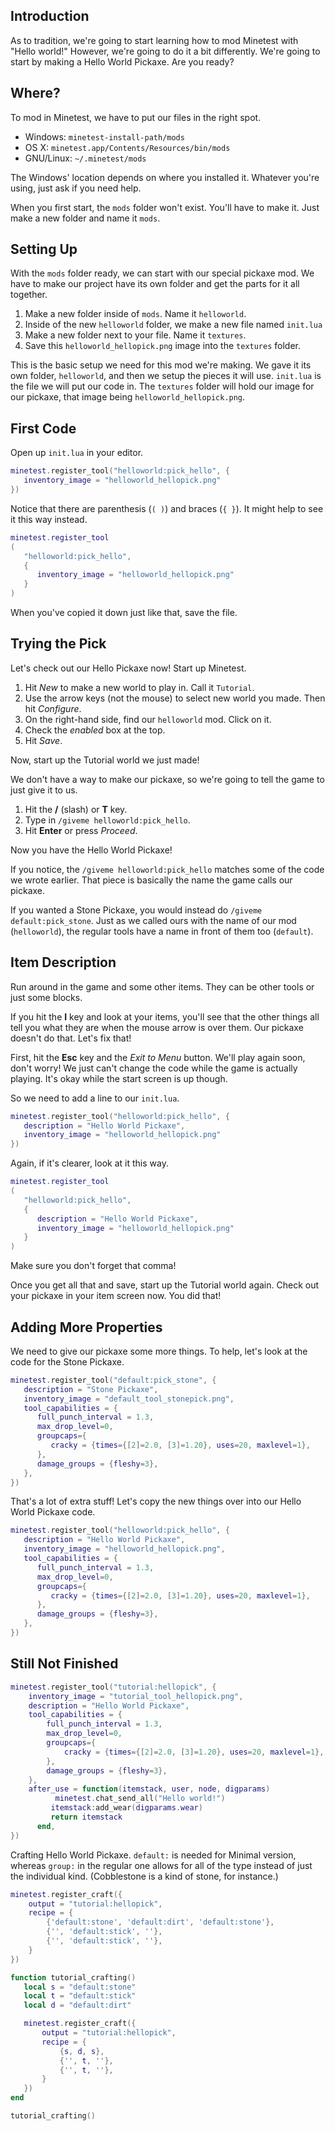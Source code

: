 ## Introduction

As to tradition, we're going to start learning how to mod Minetest with "Hello world!" However, we're going to do it a bit differently. We're going to start by making a Hello World Pickaxe. Are you ready?

## Where?

To mod in Minetest, we have to put our files in the right spot.

 * Windows: `minetest-install-path/mods`
 * OS X: `minetest.app/Contents/Resources/bin/mods`
 * GNU/Linux: `~/.minetest/mods`

The Windows' location depends on where you installed it. Whatever you're using, just ask if you need help.

When you first start, the `mods` folder won't exist. You'll have to make it. Just make a new folder and name it `mods`.

## Setting Up

With the `mods` folder ready, we can start with our special pickaxe mod. We have to make our project have its own folder and get the parts for it all together.

1. Make a new folder inside of `mods`. Name it `helloworld`.
2. Inside of the new `helloworld` folder, we make a new file named `init.lua`
3. Make a new folder next to your file. Name it `textures`.
4. Save this `helloworld_hellopick.png` image into the `textures` folder.

This is the basic setup we need for this mod we're making. We gave it its own folder, `helloworld`, and then we setup the pieces it will use. `init.lua` is the file we will put our code in. The `textures` folder will hold our image for our pickaxe, that image being `helloworld_hellopick.png`.

## First Code

Open up `init.lua` in your editor.

```Lua
minetest.register_tool("helloworld:pick_hello", {
   inventory_image = "helloworld_hellopick.png"
})
```

Notice that there are parenthesis (`( )`) and braces (`{ }`). It might help to see it this way instead.

```Lua
minetest.register_tool
(
   "helloworld:pick_hello",
   {
      inventory_image = "helloworld_hellopick.png"
   }
)
```

When you've copied it down just like that, save the file.

## Trying the Pick

Let's check out our Hello Pickaxe now! Start up Minetest.

1. Hit *New* to make a new world to play in. Call it `Tutorial`.
2. Use the arrow keys (not the mouse) to select new world you made. Then hit *Configure*.
3. On the right-hand side, find our `helloworld` mod. Click on it.
4. Check the *enabled* box at the top.
5. Hit *Save*.

Now, start up the Tutorial world we just made!

We don't have a way to make our pickaxe, so we're going to tell the game to just give it to us.

1. Hit the **/** (slash) or **T** key.
2. Type in `/giveme helloworld:pick_hello`.
3. Hit **Enter** or press *Proceed*.

Now you have the Hello World Pickaxe!

If you notice, the `/giveme helloworld:pick_hello` matches some of the code we wrote earlier. That piece is basically the name the game calls our pickaxe.

If you wanted a Stone Pickaxe, you would instead do `/giveme default:pick_stone`. Just as we called ours with the name of our mod (`helloworld`), the regular tools have a name in front of them too (`default`).

## Item Description

Run around in the game and some other items. They can be other tools or just some blocks.

If you hit the **I** key and look at your items, you'll see that the other things all tell you what they are when the mouse arrow is over them. Our pickaxe doesn't do that. Let's fix that!

First, hit the **Esc** key and the *Exit to Menu* button. We'll play again soon, don't worry! We just can't change the code while the game is actually playing. It's okay while the start screen is up though.

So we need to add a line to our `init.lua`.

```Lua
minetest.register_tool("helloworld:pick_hello", {
   description = "Hello World Pickaxe",
   inventory_image = "helloworld_hellopick.png"
})
```

Again, if it's clearer, look at it this way.

```Lua
minetest.register_tool
(
   "helloworld:pick_hello",
   {
      description = "Hello World Pickaxe",
      inventory_image = "helloworld_hellopick.png"
   }
)
```

Make sure you don't forget that comma!

Once you get all that and save, start up the Tutorial world again. Check out your pickaxe in your item screen now. You did that!

## Adding More Properties

We need to give our pickaxe some more things. To help, let's look at the code for the Stone Pickaxe.

```Lua
minetest.register_tool("default:pick_stone", {
   description = "Stone Pickaxe",
   inventory_image = "default_tool_stonepick.png",
   tool_capabilities = {
      full_punch_interval = 1.3,
      max_drop_level=0,
      groupcaps={
         cracky = {times={[2]=2.0, [3]=1.20}, uses=20, maxlevel=1},
      },
      damage_groups = {fleshy=3},
   },
})
```

That's a lot of extra stuff! Let's copy the new things over into our Hello World Pickaxe code.

```Lua
minetest.register_tool("helloworld:pick_hello", {
   description = "Hello World Pickaxe",
   inventory_image = "helloworld_hellopick.png",
   tool_capabilities = {
      full_punch_interval = 1.3,
      max_drop_level=0,
      groupcaps={
         cracky = {times={[2]=2.0, [3]=1.20}, uses=20, maxlevel=1},
      },
      damage_groups = {fleshy=3},
   },
})
```
## Still Not Finished

```Lua
minetest.register_tool("tutorial:hellopick", {
	inventory_image = "tutorial_tool_hellopick.png",
	description = "Hello World Pickaxe",
	tool_capabilities = {
		full_punch_interval = 1.3,
		max_drop_level=0,
		groupcaps={
			cracky = {times={[2]=2.0, [3]=1.20}, uses=20, maxlevel=1},
		},
		damage_groups = {fleshy=3},
	},
	after_use = function(itemstack, user, node, digparams)      
	      minetest.chat_send_all("Hello world!")
         itemstack:add_wear(digparams.wear)
         return itemstack
      end,
})
```
Crafting Hello World Pickaxe. `default:` is needed for Minimal version, whereas `group:` in the regular one allows for all of the type instead of just the individual kind. (Cobblestone is a kind of stone, for instance.)

```Lua
minetest.register_craft({
	output = "tutorial:hellopick",
	recipe = {
		{'default:stone', 'default:dirt', 'default:stone'},
		{'', 'default:stick', ''},
		{'', 'default:stick', ''},
	}
})
```

```Lua
function tutorial_crafting()
   local s = "default:stone"
   local t = "default:stick"
   local d = "default:dirt"

   minetest.register_craft({
	   output = "tutorial:hellopick",
	   recipe = {
		   {s, d, s},
		   {'', t, ''},
		   {'', t, ''},
	   }
   })
end

tutorial_crafting()
```
